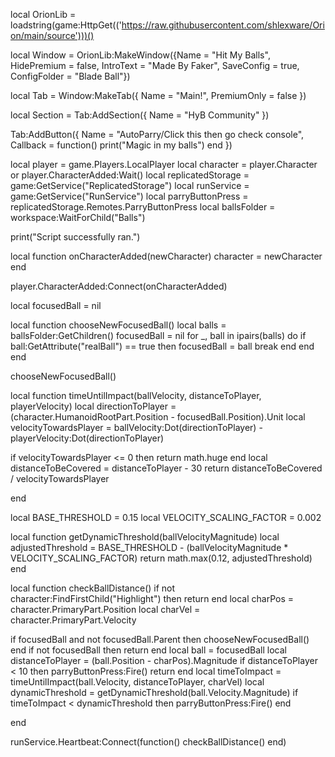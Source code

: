 local OrionLib = loadstring(game:HttpGet(('https://raw.githubusercontent.com/shlexware/Orion/main/source')))()

local Window = OrionLib:MakeWindow({Name = "Hit My Balls", HidePremium = false, IntroText = "Made By Faker", SaveConfig = true, ConfigFolder = "Blade Ball"})

local Tab = Window:MakeTab({ Name = "Main!", PremiumOnly = false })

local Section = Tab:AddSection({ Name = "HyB Community" })

Tab:AddButton({ Name = "AutoParry/Click this then go check console", Callback = function() print("Magic in my balls") end
})

local player = game.Players.LocalPlayer local character = player.Character or player.CharacterAdded:Wait() local replicatedStorage = game:GetService("ReplicatedStorage") local runService = game:GetService("RunService") local parryButtonPress = replicatedStorage.Remotes.ParryButtonPress local ballsFolder = workspace:WaitForChild("Balls")

print("Script successfully ran.")

local function onCharacterAdded(newCharacter) character = newCharacter end

player.CharacterAdded:Connect(onCharacterAdded)

local focusedBall = nil

local function chooseNewFocusedBall() local balls = ballsFolder:GetChildren() focusedBall = nil for _, ball in ipairs(balls) do if ball:GetAttribute("realBall") == true then focusedBall = ball break end end end

chooseNewFocusedBall()

local function timeUntilImpact(ballVelocity, distanceToPlayer, playerVelocity) local directionToPlayer = (character.HumanoidRootPart.Position - focusedBall.Position).Unit local velocityTowardsPlayer = ballVelocity:Dot(directionToPlayer) - playerVelocity:Dot(directionToPlayer)

if velocityTowardsPlayer <= 0 then return math.huge end local distanceToBeCovered = distanceToPlayer - 30 return distanceToBeCovered / velocityTowardsPlayer 

end

local BASE_THRESHOLD = 0.15 local VELOCITY_SCALING_FACTOR = 0.002

local function getDynamicThreshold(ballVelocityMagnitude) local adjustedThreshold = BASE_THRESHOLD - (ballVelocityMagnitude * VELOCITY_SCALING_FACTOR) return math.max(0.12, adjustedThreshold) end

local function checkBallDistance() if not character:FindFirstChild("Highlight") then return end local charPos = character.PrimaryPart.Position local charVel = character.PrimaryPart.Velocity

if focusedBall and not focusedBall.Parent then chooseNewFocusedBall() end if not focusedBall then return end local ball = focusedBall local distanceToPlayer = (ball.Position - charPos).Magnitude if distanceToPlayer < 10 then parryButtonPress:Fire() return end local timeToImpact = timeUntilImpact(ball.Velocity, distanceToPlayer, charVel) local dynamicThreshold = getDynamicThreshold(ball.Velocity.Magnitude) if timeToImpact < dynamicThreshold then parryButtonPress:Fire() end 

end

runService.Heartbeat:Connect(function() checkBallDistance() end)
